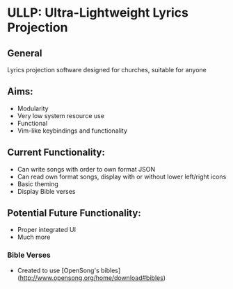 # ULLP: Ultra-Lightweight Lyrics Projection

## General
Lyrics projection software designed for churches, suitable for anyone

## Aims:
* Modularity
* Very low system resource use
* Functional
* Vim-like keybindings and functionality

## Current Functionality:
* Can write songs with order to own format JSON
* Can read own format songs, display with or without lower left/right icons
* Basic theming
* Display Bible verses

## Potential Future Functionality:
* Proper integrated UI
* Much more

### Bible Verses
* Created to use [OpenSong's bibles] (http://www.opensong.org/home/download#bibles)
